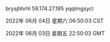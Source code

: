 brysjhhrhl 59.174.27.195 yqqlmgsycl

2022年 06月 04日 星期六 06:50:03 CST

2022年 06月 03日 星期五 22:50:03 GMT
